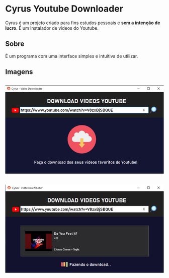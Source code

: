 # Cyrus Youtube Downloader
 Cyrus é um projeto criado para fins estudos pessoais e **sem a intenção de lucro**. É um instalador de vídeos do Youtube.
## Sobre
 É um programa com uma interface simples e intuitiva de utilizar.
## Imagens
![alt text](https://github.com/HDG-Gabriel/Cyrus---YoutubeDownloader/blob/main/Imagens/imagem1.png)
---
![alt text](https://github.com/HDG-Gabriel/Cyrus---YoutubeDownloader/blob/main/Imagens/imagem3.png)
---
